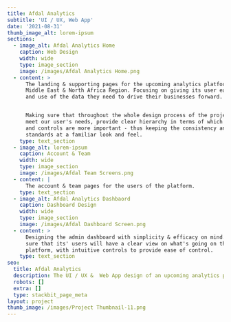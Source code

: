 ```yaml
---
title: Afdal Analytics
subtitle: 'UI / UX, Web App'
date: '2021-08-31'
thumb_image_alt: lorem-ipsum
sections:
  - image_alt: Afdal Analytics Home
    caption: Web Design
    width: wide
    type: image_section
    image: /images/Afdal Analytics Home.png
  - content: >
      The landing & supporting pages for the upcoming analytics platform in the
      Middle East & North Africa Region. Focusing on giving its user easy access
      and use of the data they need to drive their businesses forward.


      Making sure that throughout the whole design process of the project we
      meet our user's needs, provide clear hierarchy in terms of which elements
      and controls are more important - thus keeping the consistency and
      standards at a familiar look and feel.
    type: text_section
  - image_alt: lorem-ipsum
    caption: Account & Team
    width: wide
    type: image_section
    image: /images/Afdal Team Screens.png
  - content: |
      The account & team pages for the users of the platform.
    type: text_section
  - image_alt: Afdal Analytics Dashbaord
    caption: Dashboard Design
    width: wide
    type: image_section
    image: /images/Afdal Dashboard Screen.png
  - content: >
      Designing the admin dashboard with simplicity & efficacy on mind. Making
      sure that its' users will have a clear view on what's going on the
      platform, with intuitive controls to provide ease of control.
    type: text_section
seo:
  title: Afdal Analytics
  description: The UI / UX &  Web App design of an upcoming analytics platform
  robots: []
  extra: []
  type: stackbit_page_meta
layout: project
thumb_image: /images/Project Thumbnail-11.png
---
```

